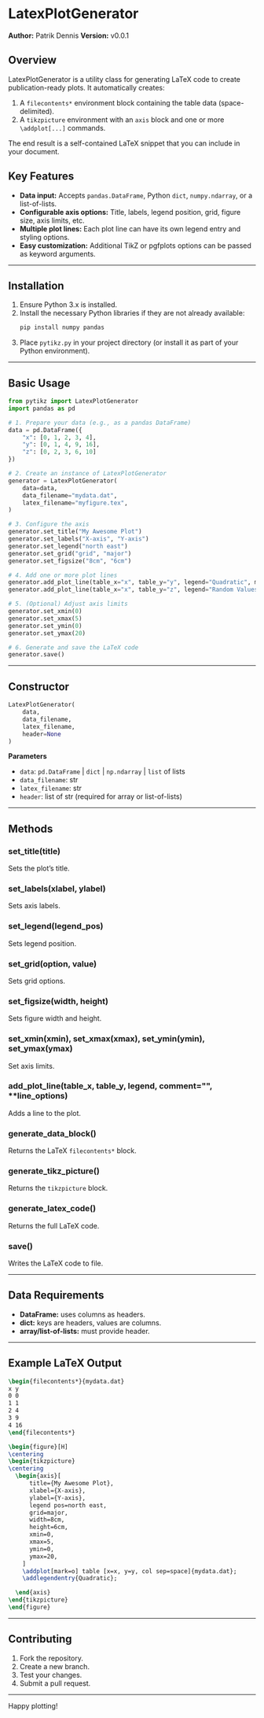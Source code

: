 # LatexPlotGenerator

**Author:** Patrik Dennis
**Version:** v0.0.1

## Overview

LatexPlotGenerator is a utility class for generating LaTeX code to create publication-ready plots. It automatically creates:

1. A `filecontents*` environment block containing the table data (space-delimited).  
2. A `tikzpicture` environment with an `axis` block and one or more `\addplot[...]` commands.

The end result is a self-contained LaTeX snippet that you can include in your document.

## Key Features

- **Data input:** Accepts `pandas.DataFrame`, Python `dict`, `numpy.ndarray`, or a list-of-lists.
- **Configurable axis options:** Title, labels, legend position, grid, figure size, axis limits, etc.
- **Multiple plot lines:** Each plot line can have its own legend entry and styling options.
- **Easy customization:** Additional TikZ or pgfplots options can be passed as keyword arguments.

---

## Installation

1. Ensure Python 3.x is installed.
2. Install the necessary Python libraries if they are not already available:
   ```bash
   pip install numpy pandas
   ```
3. Place `pytikz.py` in your project directory (or install it as part of your Python environment).

---

## Basic Usage

```python
from pytikz import LatexPlotGenerator
import pandas as pd

# 1. Prepare your data (e.g., as a pandas DataFrame)
data = pd.DataFrame({
    "x": [0, 1, 2, 3, 4],
    "y": [0, 1, 4, 9, 16],
    "z": [0, 2, 3, 6, 10]
})

# 2. Create an instance of LatexPlotGenerator
generator = LatexPlotGenerator(
    data=data,
    data_filename="mydata.dat",
    latex_filename="myfigure.tex",
)

# 3. Configure the axis
generator.set_title("My Awesome Plot")
generator.set_labels("X-axis", "Y-axis")
generator.set_legend("north east")
generator.set_grid("grid", "major")
generator.set_figsize("8cm", "6cm")

# 4. Add one or more plot lines
generator.add_plot_line(table_x="x", table_y="y", legend="Quadratic", mark="o")
generator.add_plot_line(table_x="x", table_y="z", legend="Random Values", mark="*", color="red", thick=True)

# 5. (Optional) Adjust axis limits
generator.set_xmin(0)
generator.set_xmax(5)
generator.set_ymin(0)
generator.set_ymax(20)

# 6. Generate and save the LaTeX code
generator.save()
```

---

## Constructor

```python
LatexPlotGenerator(
    data,
    data_filename,
    latex_filename,
    header=None
)
```

**Parameters**  
- `data`: `pd.DataFrame` | `dict` | `np.ndarray` | `list` of lists  
- `data_filename`: str  
- `latex_filename`: str  
- `header`: list of str (required for array or list-of-lists)

---

## Methods

### set_title(title)
Sets the plot’s title.

### set_labels(xlabel, ylabel)
Sets axis labels.

### set_legend(legend_pos)
Sets legend position.

### set_grid(option, value)
Sets grid options.

### set_figsize(width, height)
Sets figure width and height.

### set_xmin(xmin), set_xmax(xmax), set_ymin(ymin), set_ymax(ymax)
Set axis limits.

### add_plot_line(table_x, table_y, legend, comment="", **line_options)
Adds a line to the plot.

### generate_data_block()
Returns the LaTeX `filecontents*` block.

### generate_tikz_picture()
Returns the `tikzpicture` block.

### generate_latex_code()
Returns the full LaTeX code.

### save()
Writes the LaTeX code to file.

---

## Data Requirements

- **DataFrame:** uses columns as headers.
- **dict:** keys are headers, values are columns.
- **array/list-of-lists:** must provide header.

---

## Example LaTeX Output

```latex
\begin{filecontents*}{mydata.dat}
x y
0 0
1 1
2 4
3 9
4 16
\end{filecontents*}

\begin{figure}[H]
\centering
\begin{tikzpicture}
\centering
  \begin{axis}[
      title={My Awesome Plot},
      xlabel={X-axis},
      ylabel={Y-axis},
      legend pos=north east,
      grid=major,
      width=8cm,
      height=6cm,
      xmin=0,
      xmax=5,
      ymin=0,
      ymax=20,
    ]
    \addplot[mark=o] table [x=x, y=y, col sep=space]{mydata.dat};
    \addlegendentry{Quadratic};

  \end{axis}
\end{tikzpicture}
\end{figure}
```

---

## Contributing

1. Fork the repository.
2. Create a new branch.
3. Test your changes.
4. Submit a pull request.

---


Happy plotting!
